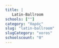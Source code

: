 ```yaml
---
title: |
   Latin-Ballroom
schools: [""]
category: "Χορός"
slug: "latin-ballroom"
slugCategory: "xoros"
schoolscount: "0"
---
```



